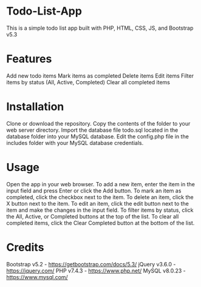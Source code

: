 # Todo-List-App

This is a simple todo list app built with PHP, HTML, CSS, JS, and Bootstrap v5.3

# Features
Add new todo items
Mark items as completed
Delete items
Edit items
Filter items by status (All, Active, Completed)
Clear all completed items

# Installation
Clone or download the repository.
Copy the contents of the folder to your web server directory.
Import the database file todo.sql located in the database folder into your MySQL database.
Edit the config.php file in the includes folder with your MySQL database credentials.

# Usage
Open the app in your web browser.
To add a new item, enter the item in the input field and press Enter or click the Add button.
To mark an item as completed, click the checkbox next to the item.
To delete an item, click the X button next to the item.
To edit an item, click the edit button next to the item and make the changes in the input field.
To filter items by status, click the All, Active, or Completed buttons at the top of the list.
To clear all completed items, click the Clear Completed button at the bottom of the list.
# Credits
Bootstrap v5.2 - https://getbootstrap.com/docs/5.3/
jQuery v3.6.0 - https://jquery.com/
PHP v7.4.3 - https://www.php.net/
MySQL v8.0.23 - https://www.mysql.com/
